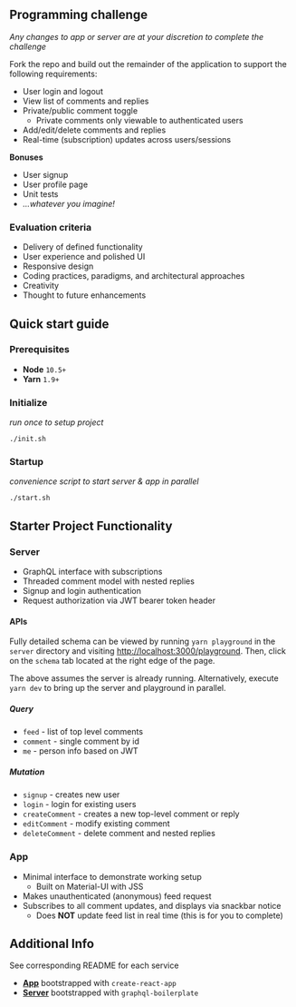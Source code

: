 ## Programming challenge

_Any changes to app or server are at your discretion to complete the challenge_

Fork the repo and build out the remainder of the application to support the following requirements:

- User login and logout
- View list of comments and replies
- Private/public comment toggle
  - Private comments only viewable to authenticated users
- Add/edit/delete comments and replies
- Real-time (subscription) updates across users/sessions

**Bonuses**

- User signup
- User profile page
- Unit tests
- _...whatever you imagine!_

### Evaluation criteria

- Delivery of defined functionality
- User experience and polished UI
- Responsive design
- Coding practices, paradigms, and architectural approaches
- Creativity
- Thought to future enhancements

## Quick start guide

### Prerequisites

- **Node** `10.5+`
- **Yarn** `1.9+`

### Initialize

_run once to setup project_

`./init.sh`

### Startup

_convenience script to start server & app in parallel_

`./start.sh`

## Starter Project Functionality

### Server

- GraphQL interface with subscriptions
- Threaded comment model with nested replies
- Signup and login authentication
- Request authorization via JWT bearer token header

#### APIs

Fully detailed schema can be viewed by running `yarn playground` in the `server` directory and visiting [http://localhost:3000/playground](playground). Then, click on the `schema` tab located at the right edge of the page.

The above assumes the server is already running. Alternatively, execute `yarn dev` to bring up the server and playground in parallel.

##### Query

- `feed` - list of top level comments
- `comment` - single comment by id
- `me` - person info based on JWT

##### Mutation

- `signup` - creates new user
- `login` - login for existing users
- `createComment` - creates a new top-level comment or reply
- `editComment` - modify existing comment
- `deleteComment` - delete comment and nested replies

### App

- Minimal interface to demonstrate working setup
  - Built on Material-UI with JSS
- Makes unauthenticated (anonymous) feed request
- Subscribes to all comment updates, and displays via snackbar notice
  - Does **NOT** update feed list in real time (this is for you to complete)

## Additional Info

See corresponding README for each service

- **[App](./app/README.md)** bootstrapped with `create-react-app`
- **[Server](./server/README.md)** bootstrapped with `graphql-boilerplate`
